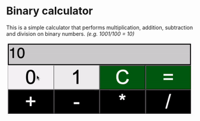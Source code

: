 # Binary calculator

This is a simple calculator that performs multiplication, addition, subtraction and division on binary numbers. *(e.g. 1001/100 = 10)*

![Binary Calc](demo.gif)

